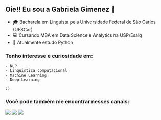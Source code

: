 ## Oie!! Eu sou a Gabriela Gimenez 👋

- 🎓 Bacharela em Linguista pela Universidade Federal de São Carlos (UFSCar)
- 💻 Cursando MBA em Data Science e Analytics na USP/Esalq
- 🐍 Atualmente estudo Python 

### Tenho interesse e curiosidade em:
    - NLP 
    - Linguística computacional
    - Machine Learning
    - Deep Learning 
    
    :)
  
  ### Você pode também me encontrar nesses canais: 
  
<div> 
  <a href="https://www.linkedin.com/in/gabriela-gimenez-787047a4/" target="_blank"><img src="https://img.shields.io/badge/-LinkedIn-%230077B5?style=for-the-badge&logo=linkedin&logoColor=white" target="_blank"></a> 
  <a href = "mailto:contato@gaybsgimenez.tech"><img src="https://img.shields.io/badge/-Gmail-%23333?style=for-the-badge&logo=gmail&logoColor=white" target="_blank"></a>
  <a href="https://gaybsgimenez.medium.com" target="_blank"><img src="https://img.shields.io/badge/Medium-12100E?style=for-the-badge&logo=medium&logoColor=white" target="_blank"></a> 
    
 
</div>
  
  
